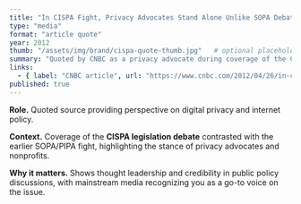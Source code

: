 ```yaml
---
title: "In CISPA Fight, Privacy Advocates Stand Alone Unlike SOPA Debate"
type: "media"
format: "article quote"
year: 2012
thumb: "/assets/img/brand/cispa-quote-thumb.jpg"   # optional placeholder/screenshot
summary: "Quoted by CNBC as a privacy advocate during coverage of the CISPA legislation debate."
links:
  - { label: "CNBC article", url: "https://www.cnbc.com/2012/04/26/in-cispa-fight-privacy-advocates-stand-alone-unlike-sopa-debate.html" }
published: true
---
```


**Role.** Quoted source providing perspective on digital privacy and internet policy.  

**Context.** Coverage of the **CISPA legislation debate** contrasted with the earlier SOPA/PIPA fight, highlighting the stance of privacy advocates and nonprofits.  

**Why it matters.** Shows thought leadership and credibility in public policy discussions, with mainstream media recognizing you as a go-to voice on the issue.

